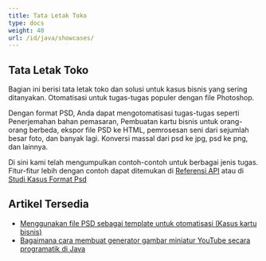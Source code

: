 ```yaml
---
title: Tata Letak Toko
type: docs
weight: 40
url: /id/java/showcases/
---
```


## **Tata Letak Toko**
Bagian ini berisi tata letak toko dan solusi untuk kasus bisnis yang sering ditanyakan. Otomatisasi untuk tugas-tugas populer dengan file Photoshop.

Dengan format PSD, Anda dapat mengotomatisasi tugas-tugas seperti Penerjemahan bahan pemasaran, Pembuatan kartu bisnis untuk orang-orang berbeda, ekspor file PSD ke HTML, pemrosesan seni dari sejumlah besar foto, dan banyak lagi. Konversi massal dari psd ke jpg, psd ke png, dan lainnya.

Di sini kami telah mengumpulkan contoh-contoh untuk berbagai jenis tugas. Fitur-fitur lebih dengan contoh dapat ditemukan di [Referensi API](https://reference.aspose.com/psd/net) atau di [Studi Kasus Format Psd](https://downloads.aspose.com/corporate/case-studies/aspose.psd/)

## **Artikel Tersedia**
- [Menggunakan file PSD sebagai template untuk otomatisasi (Kasus kartu bisnis)](https://docs.aspose.com/display/psdnet/Using+PSD+files+as+templates+for+automation+-+Business+Cards+Case)
- [Bagaimana cara membuat generator gambar miniatur YouTube secara programatik di Java](/id/psd/java/how-to-create-youtube-thumbnail-generator-programmatically-in-java/)

